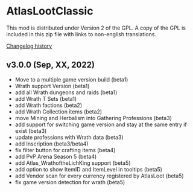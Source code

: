 # AtlasLootClassic

This mod is distributed under Version 2 of the GPL.  A copy of the GPL is included in this zip file with links to non-english translations.

[Changelog history](https://github.com/Hoizame/AtlasLootClassic/blob/master/AtlasLootClassic/Documentation/Release_Notes.md)

## v3.0.0 (Sep, XX, 2022)

- Move to a multiple game version build (beta1)
- Wrath support Version (beta1)
- add all Wrath dungeons and raids (beta1)
- add Wrath T Sets (beta1)
- add Wrath factions (beta2)
- add Wrath Collection items (beta2)
- move Mining and Herbalism into Gathering Professions (beta3)
- add support for switching game version and stay at the same entry if exist (beta3)
- update professions with Wrath data (beta3)
- add Inscription (beta3/beta4)
- fix filter button for crafting items (beta4)
- add PvP Arena Season 5 (beta4)
- add Atlas_WrathoftheLichKing support (beta5)
- add option to show ItemID and ItemLevel in tooltips (beta5)
- add Vendor scan for every currency registered by AtlasLoot (beta5)
- fix game version detection for wrath (beta5)

